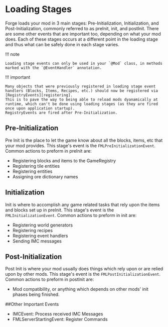 Loading Stages
==============

Forge loads your mod in 3 main stages: Pre-Initialization, Initialization, and Post-Initialization, commonly referred to as preInit, init, and postInit.
There are some other events that are important too, depending on what your mod does.
Each of these stages occurs at a different point in the loading stage and thus what can be safely done in each stage varies.

!!! note

    Loading stage events can only be used in your `@Mod` class, in methods marked with the `@EventHandler` annotation.

!!! important

    Many objects that were previously registered in loading stage event handlers (Blocks, Items, Recipes, etc.) should now be registered via [RegistryEvents][registering].
    This is to pave the way to being able to reload mods dyanamically at runtime, which can't be done using loading stages (as they are fired once upon application startup).
    RegistryEvents are fired after Pre-Initialization.

## Pre-Initialization

Pre Init is the place to let the game know about all the blocks, items, etc that your mod provides.
This stage's event is the `FMLPreInitializationEvent`.
Common actions to preform in preInit are:

  * Registering blocks and items to the GameRegistry
  * Registering tile entities
  * Registering entities
  * Assigning ore dictionary names

## Initialization

Init is where to accomplish any game related tasks that rely upon the items and blocks set up in preInit.
This stage's event is the `FMLInitializationEvent`.
Common actions to preform in init are:

  * Registering world generators
  * Registering recipes
  * Registering event handlers
  * Sending IMC messages

## Post-Initialization

Post Init is where your mod usually does things which rely upon or are relied upon by other mods.
This stage's event is the `FMLPostInitializationEvent`.
Common actions to preform in postInit are:

  * Mod compatibility, or anything which depends on other mods' init phases being finished.

##Other Important Events

  * IMCEvent: Process received IMC Messages
  * FMLServerStartingEvent: Register Commands

[registering]: ../concepts/registries.md#registering-things
